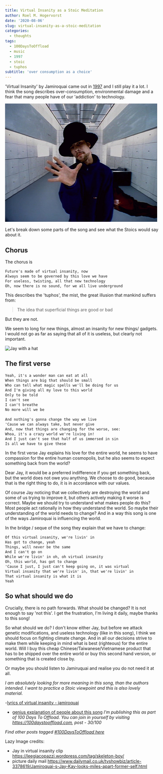 ```yaml
---
title: Virtual Insanity as a Stoic Meditation
author: Roel M. Hogervorst
date: '2020-08-06'
slug: virtual-insanity-as-a-stoic-meditation
categories:
  - thoughts
tags:
  - 100DaysToOffload
  - music
  - 1997
  - stoic
  - tuphos
subtitle: 'over consumption as a choice'
---
```


'Virtual Insanity' by Jamiroquai came out in [1997](https://notes.rmhogervorst.nl/tags/1997) 
and I still play it a lot. I think the song describes over-consumption, environmental
damage and a fear that many people have of our 'addiction' to technology.

![still from video clip](jamiroquai_virtual_insanity.jpg)

Let's break down some parts of the song and see what the Stoics would say about
it.

## Chorus
The chorus is
```
Future's made of virtual insanity, now
Always seem to be governed by this love we have
For useless, twisting, all that new technology
Oh, now there is no sound, for we all live underground
```

This describes the 'tuphos', the mist, the great illusion that mankind suffers 
from: 

> The idea that superficial things are good or bad

But they are not.

We seem to long for new things, almost an insanity for new things/ gadgets.
I would not go as far as saying that all of it is useless, but clearly not 
important. 


![Jay with a hat](daily_mail_picture_jay)

## The first verse

```
Yeah, it's a wonder man can eat at all
When things are big that should be small
Who can tell what magic spells we'll be doing for us
And I'm giving all my love to this world
Only to be told
I can't see
I can't breathe
No more will we be

And nothing's gonna change the way we live
'Cause we can always take, but never give
And, now that things are changing for the worse, see:
Whoa, it's a crazy world we're living in!
And I just can't see that half of us immersed in sin
Is all we have to give these
```

In the first verse Jay explains his love for the entire world, he seems to have 
compassion for the entire human cosmopolis, but he also 
seems to expect something back from the world? 

Dear Jay, it would be a preferred 
indifference if you get something back, but the world does not owe you anything.
We choose to do good, because that is the right thing to do, it is in 
accordance with our values. 

Of course Jay noticing that we collectively are destroying the world and some
of us trying to improve it, but others actively making it worse is correct. 
Maybe we should try to understand what makes people do this? Most people act
rationally in how they understand the world. So maybe their understanding of the
world needs to change? And in a way this song is one of the ways Jamiroquai is
influencing the world. 

In the bridge / seque of the song they explain that we have to change:

```
Of this virtual insanity, we're livin' in
Has got to change, yeah
Things, will never be the same
And I can't go on
While we're livin' in oh, oh virtual insanity
Oh, this world, has got to change
'Cause I just, I just can't keep going on, it was virtual
Virtual insanity that we're livin' in, that we're livin' in
That virtual insanity is what it is
Yeah
```

## So what should we do
Crucially, there is no path forwards. What should be changed? It is not enough
to say 'not this'. I get the frustration, I'm living it daily, maybe thanks to
this song! 

So what should we do? I don't know either Jay, but before we attack genetic 
modifications, and useless technology (like in this song), I think we should 
focus on fighting climate change. And in all our decisions strive to make them
while keeping in mind what is best (righteous) for the entire world. Will I buy
this cheap Chinese/Taiwanese/Vietnamese product that has to be shipped over 
the entire world or buy
this second hand version, or something that is created close by. 

Or maybe you 
should listen to Jamiruquai and realise you do not need it at all. 


*I am absolutely looking for more meaning in this song, than the authors intended. I want to practice a Stoic viewpoint and this is also lovely material.*

-[lyrics of virtual insanity - jamiroquai](https://www.metrolyrics.com/virtual-insanity-lyrics-jamiroquai.html)
- [genius explanation of people about this song](https://genius.com/Jamiroquai-virtual-insanity-lyrics)
*I’m publishing this as part of 100 Days To Offload. You can join in yourself by visiting https://100daystooffload.com, post - 30/100*

*Find other posts tagged  [#100DaysToOffload here](https://notes.rmhogervorst.nl/tags/100DaysToOffload/)*

Lazy Image credits:
- Jay in virtual insanity clip <https://leegiacopazzi.wordpress.com/tag/skeleton-boy/>
- picture daily mail <https://www.dailymail.co.uk/tvshowbiz/article-3378619/Jamiroquai-s-Jay-Kay-looks-miles-apart-former-self.html>
